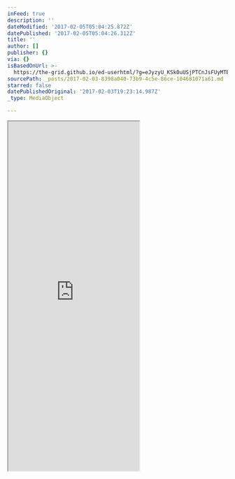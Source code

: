 ```yaml
---
inFeed: true
description: ''
dateModified: '2017-02-05T05:04:25.872Z'
datePublished: '2017-02-05T05:04:26.312Z'
title: ''
author: []
publisher: {}
via: {}
isBasedOnUrl: >-
  https://the-grid.github.io/ed-userhtml/?g=eJyzyU_KSk0uUSjPTCnJsFUyMTBQUshIzUzPKLFVMgWyUxJLEm2VkvLzs3MTi7L1isvTlOxs9CGa7ABjiBP1
sourcePath: _posts/2017-02-03-8398a040-73b9-4c5e-86ce-104681071a61.md
starred: false
datePublishedOriginal: '2017-02-03T19:23:14.987Z'
_type: MediaObject

---
```

<iframe src="https://the-grid.github.io/ed-userhtml/?g=eJwlzcEOwiAMANC7X0GaeF3ryWjGbn5IB93AQCBQxz7fRG_v9uayvsWpGdFrsHAjuoIJEvegcCeqJ5hySNtSGRaO2OOaBC6elS0E1dqfiI3HHnVyJeMoaRPn6fFTFu6fJpi5qzR8nZxrkiloTrDM-K-XL3rGLcE" height="800" style=""></iframe>